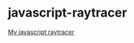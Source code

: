 javascript-raytracer
====================

[My javascript raytracer](http://programmerjake.github.io/javascript-raytracer/)

